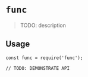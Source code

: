 # `func`

> TODO: description

## Usage

```
const func = require('func');

// TODO: DEMONSTRATE API
```
